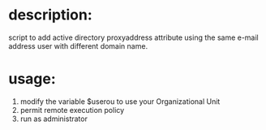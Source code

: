 description:
============

script to add active directory proxyaddress attribute using the same e-mail address user with different domain name.


usage:
======

1. modify the variable $userou to use your Organizational Unit
2. permit remote execution policy
3. run as administrator
